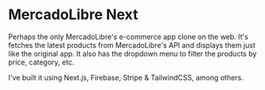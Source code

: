 # MercadoLibre Next

Perhaps the only MercadoLibre's e-commerce app clone on the web. It's fetches the latest products from MercadoLibre's API and displays them just like the original app. It also has the dropdown menu to filter the products by price, category, etc.


I've built it using Next.js, Firebase, Stripe & TailwindCSS, among others.
